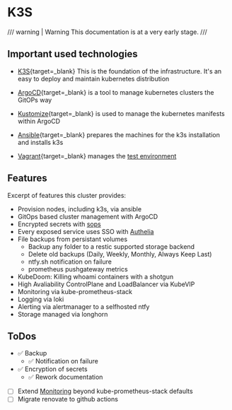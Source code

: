 # K3S

/// warning | Warning
This documentation is at a very early stage.
///

## Important used technologies

- [K3S](https://k3s.io/){target=_blank}
This is the foundation of the infrastructure. It's an easy to deploy and maintain kubernetes distribution

- [ArgoCD](https://argoproj.github.io/argo-cd/){target=_blank} is a tool to manage kubernetes clusters the GitOPs way

- [Kustomize](https://kustomize.io/){target=_blank} is used to manage the kubernetes manifests within ArgoCD

- [Ansible](https://www.ansible.com/){target=_blank} prepares the machines for the k3s installation and installs k3s

- [Vagrant](https://www.vagrantup.com/){target=_blank} manages the [test environment](testenv.md)

## Features

Excerpt of features this cluster provides:

- Provision nodes, including k3s, via ansible
- GitOps based cluster management with ArgoCD
- Encrypted secrets with [sops](https://github.com/mozilla/sops)
- Every exposed service uses SSO with [Authelia](https://www.authelia.com/)
- File backups from persistant volumes
  - Backup any folder to a restic supported storage backend
  - Delete old backups (Daily, Weekly, Monthly, Always Keep Last)
  - ntfy.sh notification on failure
  - prometheus pushgateway metrics
- KubeDoom: Killing whoami containers with a shotgun
- High Avaliability ControlPlane and LoadBalancer via KubeVIP
- Monitoring via kube-prometheus-stack
- Logging via loki
- Alerting via alertmanager to a selfhosted ntfy
- Storage managed via longhorn

## ToDos

- ✅ Backup
    * ✅ Notification on failure
- ✅ Encryption of secrets
    * ✅ Rework documentation
- [ ] Extend [Monitoring](monitoring.md) beyond kube-prometheus-stack defaults
- [ ] Migrate renovate to github actions
